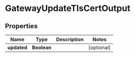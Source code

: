 

# GatewayUpdateTlsCertOutput

## Properties

Name | Type | Description | Notes
------------ | ------------- | ------------- | -------------
**updated** | **Boolean** |  |  [optional]



